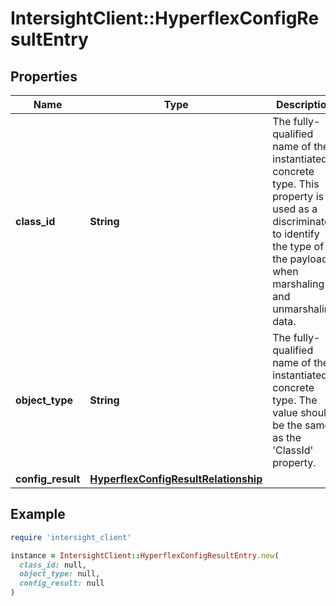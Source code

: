 # IntersightClient::HyperflexConfigResultEntry

## Properties

| Name | Type | Description | Notes |
| ---- | ---- | ----------- | ----- |
| **class_id** | **String** | The fully-qualified name of the instantiated, concrete type. This property is used as a discriminator to identify the type of the payload when marshaling and unmarshaling data. | [default to &#39;hyperflex.ConfigResultEntry&#39;] |
| **object_type** | **String** | The fully-qualified name of the instantiated, concrete type. The value should be the same as the &#39;ClassId&#39; property. | [default to &#39;hyperflex.ConfigResultEntry&#39;] |
| **config_result** | [**HyperflexConfigResultRelationship**](HyperflexConfigResultRelationship.md) |  | [optional] |

## Example

```ruby
require 'intersight_client'

instance = IntersightClient::HyperflexConfigResultEntry.new(
  class_id: null,
  object_type: null,
  config_result: null
)
```

